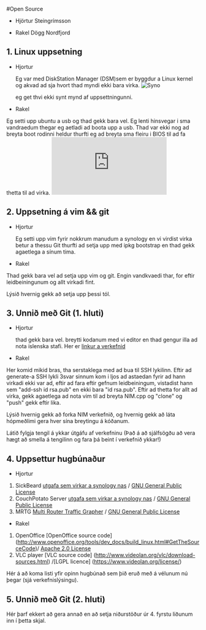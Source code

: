 #Open Source

* Hjörtur Steingrímsson

* Rakel Dögg Nordfjord

## 1. Linux uppsetning

* Hjortur

  Eg var med DiskStation Manager (DSM)sem er byggdur a Linux kernel og akvad ad sja hvort thad myndi ekki bara virka.
  ![Syno](http://www.synology.com/products/img/top/DS1512+.jpg "Synology 1512")

  eg get thvi ekki synt mynd af uppsettningunni.

* Rakel

Eg setti upp ubuntu a usb og thad gekk bara vel. Eg lenti hinsvegar i sma vandraedum thegar eg aetladi ad boota upp a usb. Thad var ekki nog ad breyta boot rodinni heldur thurfti eg ad breyta sma fleiru i BIOS til ad fa thetta til ad virka.
![Ubuntu a USB](https://www.facebook.com/photo.php?fbid=10151704575433603&set=pb.678203602.-2207520000.1381982590.&type=3&theater.jpeg "Ubuntu on USB")
 
## 2. Uppsetning á vim && git

* Hjortur

  Eg setti upp vim fyrir nokkrum manudum a synology en vi virdist virka betur a thessu
  Git thurfti ad setja upp med ipkg bootstrap en thad gekk agaetlega a sínum tima.

* Rakel

Thad gekk bara vel ad setja upp vim og git. Engin vandkvaedi thar, for eftir leidbeiningunum og allt virkadi fint.

Lýsið hvernig gekk að setja upp þessi tól.

## 3. Unnið með Git (1. hluti)

* Hjortur

  thad gekk bara vel. breytti kodanum med vi editor en thad gengur illa ad nota islenska stafi.
  Her er [linkur a verkefnid](https://github.com/Durti/INTOPrufa.git "Git Verkefni Hjartar og Rakelar")

* Rakel

Her komid mikid bras, tha serstaklega med ad bua til SSH lykilinn. Eftir ad generate-a SSH lykli 3svar sinnum kom i
 ljos ad astaedan fyrir ad hann virkadi ekki var ad, eftir ad fara eftir gefnum leidbeiningum, vistadist hann sem
 "add-ssh id rsa.pub" en ekki bara "id rsa.pub". Eftir ad thetta for allt ad virka, gekk agaetlega ad nota vim til ad
 breyta NIM.cpp og "clone" og "push" gekk eftir lika.
 
Lýsið hvernig gekk að forka NIM verkefnið, og hvernig gekk að láta hópmeðlimi gera hver sína breytingu á kóðanum.

Látið fylgja tengil á ykkar útgáfu af verkefninu (Það á að sjálfsögðu að vera hægt að smella á tengilinn og fara þá beint í verkefnið ykkar!)

## 4. Uppsettur hugbúnaður

* Hjortur

1. SickBeard  [utgafa sem virkar a synology nas](https://github.com/midgetspy/Sick-Beard.git "Git Clone linkur") / [GNU General Public License](http://www.gnu.org/licenses/gpl.html)
2. CouchPotato Server [utgafa sem virkar a synology nas](https://github.com/RuudBurger/CouchPotatoServer.git "Git Clone linkur") / [GNU General Public License](https://github.com/RuudBurger/CouchPotatoServer/blob/master/license.txt)
3. MRTG [Multi Router Traffic Grapher](http://oss.oetiker.ch/mrtg/pub/?M=D "Heimsida MRTG") / [GNU General Public License](http://oss.oetiker.ch/mrtg/license.en.html)

* Rakel

1. OpenOffice [OpenOffice source code] (http://www.openoffice.org/tools/dev_docs/build_linux.html#GetTheSourceCode)/ [Apache 2.0 License](http://openoffice.apache.org/license.html)
2. VLC player [VLC source code] (http://www.videolan.org/vlc/download-sources.html) /[LGPL licence] (https://www.videolan.org/license/) 


Hér á að koma listi yfir opinn hugbúnað sem þið eruð með á vélunum nú þegar (sjá verkefnislýsingu).

## 5. Unnið með Git (2. hluti)

Hér þarf ekkert að gera annað en að setja niðurstöður úr 4. fyrstu liðunum inn í þetta skjal.
